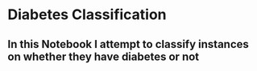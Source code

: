 # Diabetes Classification
## In this Notebook I attempt to classify instances on whether they have diabetes or not
